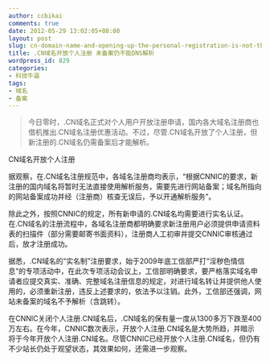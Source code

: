 ```yaml
---
author: ccbikai
comments: true
date: 2012-05-29 13:02:05+08:00
layout: post
slug: cn-domain-name-and-opening-up-the-personal-registration-is-not-the-record-still-can-not-dns-resolution
title: .CN域名开放个人注册 未备案仍不能DNS解析
wordpress_id: 829
categories:
- 科技牛逼
tags:
- 域名
- 备案
---
```


> 今日零时，.CN域名正式对个人用户开放注册申请，国内各大域名注册商也借机推出.CN域名注册优惠活动。不过，尽管.CN域名开放了个人注册，但新注册的.CN域名仍需备案后才能解析。<!-- more -->


CN域名开放个人注册

据观察，在.CN域名注册规范中，各域名注册商均表示，“根据CNNIC的要求，新注册的国内域名将暂时无法直接使用解析服务，需要先进行网站备案；域名所指向的网站备案成功并经（注册商）核查无误后，予以开通解析服务”。

除此之外，按照CNNIC的规定，所有新申请的.CN域名均需要进行实名认证。在.CN域名的注册流程中，各域名注册商都明确要求新注册用户必须提供申请资料表的扫描件（部分需要邮寄书面资料），注册商人工初审并提交CNNIC审核通过后，放才注册成功。

据悉，.CN域名的“实名制”注册要求，始于2009年底工信部严打“淫秽色情信息”的专项活动中，在此次专项活动会议上，工信部明确要求，要严格落实域名申请者应提交真实、准确、完整域名注册信息的规定，对进行域名转让并提供他人使用的，必须重新注册，违反上述要求的，依法予以注销。此外，工信部还强调，网站未备案的域名不予解析（含跳转）。

在CNNIC关闭个人注册.CN域名后，.CN域名的保有量一度从1300多万下跌至400万左右。在今年，CNNIC数次表示，开放个人注册.CN域名是大势所趋，并暗示将于今年开放个人注册.CN域名。尽管CNNIC已经开放个人注册.CN域名，但仍有不少站长仍处于观望状态，其效果如何，还需进一步观察。
